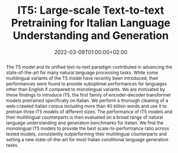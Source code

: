 ---
# Documentation: https://sourcethemes.com/academic/docs/managing-content/

title: "IT5: Large-scale Text-to-text Pretraining for Italian Language Understanding and Generation"
authors: [Gabriele Sarti, Malvina Nissim]
date: 2022-03-09T01:00:00+02:00
doi: ""

# Schedule page publish date (NOT publication's date).
publishDate: 2022-03-08T01:00:00+02:00

# Publication type.
# Legend: 0 = Uncategorized; 1 = Conference paper; 2 = Journal article;
# 3 = Preprint / Working Paper; 4 = Report; 5 = Book; 6 = Book section;
# 7 = Thesis; 8 = Patent
publication_types: ["3"]

# Publication name and optional abbreviated publication name.
publication: "Arxiv Preprint"
publication_short: "Arxiv"

abstract: "The T5 model and its unified text-to-text paradigm contributed in advancing the state-of-the-art for many natural language processing tasks. While some multilingual variants of the T5 model have recently been introduced, their performances were found to provide suboptimal performances for languages other than English if compared to monolingual variants. We are motivated by these findings to introduce IT5, the first family of encoder-decoder transformer models pretrained specifically on Italian. We perform a thorough cleaning of a web-crawled Italian corpus including more than 40 billion words and use it to pretrain three IT5 models of different sizes. The performance of IT5 models and their multilingual counterparts is then evaluated on a broad range of natural language understanding and generation benchmarks for Italian. We find the monolingual IT5 models to provide the best scale-to-performance ratio across tested models, consistently outperforming their multilingual counterparts and setting a new state-of-the-art for most Italian conditional language generation tasks."

# Summary. An optional shortened abstract.
summary: "We present IT5, the first family of encoder-decoder transformer models pretrained specifically on Italian on more than 40 billion words, reaching state-of-the-art performance for most Italian conditional language generation tasks."

tags: [Natural Language Processing, Pre-training, Italian, HuggingFace, Deep Learning, T5, Conditional Language Generation, Multilingual]
categories: [Natural Language Processing]
featured: false

# Custom links (optional).
#   Uncomment and edit lines below to show custom links.
# links:
# - name: Follow
#   url: https://twitter.com
#   icon_pack: fab
#   icon: twitter
links:
- name: ArXiv
  url: https://arxiv.org/abs/2203.03759
  icon_pack: fas
  icon: file-contract
- name: Models
  url: https://huggingface.co/it5
  icon: codepen
  icon_pack: fab
- name: Code
  url: https://github.com/gsarti/it5
  icon_pack: fab
  icon: github
- name: Demo
  url: https://huggingface.co/spaces/it5/it5-demo
  icon_pack: fas
  icon: rocket

url_pdf: https://arxiv.org/pdf/2203.03759.pdf
url_code:
url_dataset:
url_poster:
url_project:
url_slides:
url_source:
url_video:

# Featured image
# To use, add an image named `featured.jpg/png` to your page's folder. 
# Focal points: Smart, Center, TopLeft, Top, TopRight, Left, Right, BottomLeft, Bottom, BottomRight.
image:
  caption: ""
  focal_point: ""
  preview_only: false

# Associated Projects (optional).
#   Associate this publication with one or more of your projects.
#   Simply enter your project's folder or file name without extension.
#   E.g. `internal-project` references `content/project/internal-project/index.md`.
#   Otherwise, set `projects: []`.
projects: [it5]

# Slides (optional).
#   Associate this publication with Markdown slides.
#   Simply enter your slide deck's filename without extension.
#   E.g. `slides: "example"` references `content/slides/example/index.md`.
#   Otherwise, set `slides: ""`.
slides: ""
---